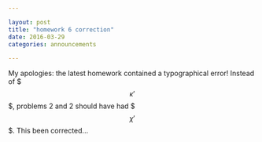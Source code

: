 ```yaml
---

layout: post
title: "homework 6 correction"
date: 2016-03-29
categories: announcements

---
```


My apologies: the latest homework contained a typographical error! Instead of $$$\kappa'$$$, problems 2 and 2 should have had $$$\chi'$$$. This been corrected...